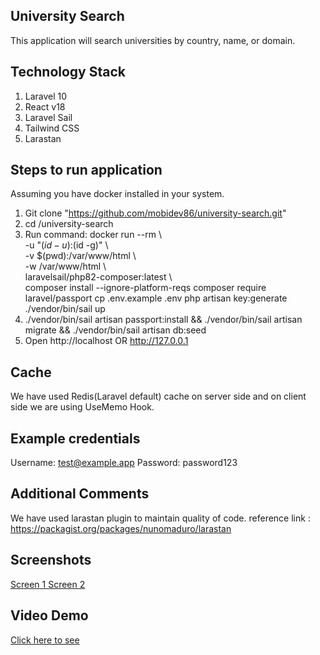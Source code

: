 ## University Search ##

This application will search universities by country, name, or domain.

## Technology Stack ##
1. Laravel 10
2. React v18
3. Laravel Sail
4. Tailwind CSS
5. Larastan


## Steps to run application ##

Assuming you have docker installed in your system.

1. Git clone "https://github.com/mobidev86/university-search.git"
2. cd /university-search
3. Run command:
    docker run --rm &#92; \
        -u "$(id -u):$(id -g)" &#92; \
        -v $(pwd):/var/www/html &#92; \
        -w /var/www/html &#92; \
        laravelsail/php82-composer:latest &#92; \
        composer install --ignore-platform-reqs
        composer require laravel/passport
        cp .env.example .env
        php artisan key:generate
        ./vendor/bin/sail up
4. ./vendor/bin/sail artisan passport:install && ./vendor/bin/sail artisan migrate && ./vendor/bin/sail artisan db:seed
5. Open http://localhost OR http://127.0.0.1




## Cache ##
We have used Redis(Laravel default) cache on server side and on client side we are using UseMemo Hook.


## Example credentials ##
Username: test@example.app
Password: password123


## Additional Comments ##
We have used larastan plugin to maintain quality of code. reference link : https://packagist.org/packages/nunomaduro/larastan


## Screenshots ##
<a href="https://prnt.sc/mN_eQucaxtsQ" target="_blank">Screen 1 </a>
<a href="https://prnt.sc/XERoAMN0XogD" target="_blank">Screen 2 </a>

## Video Demo ##
<a href="https://screenrec.com/share/5tjni1FRcr" target="_blank">Click here to see</a>